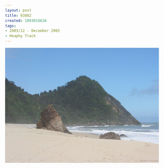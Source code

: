 ```yaml
---
layout: post
title: 03882
created: 1093016616
tags:
- 2003/12 - December 2003
- Heaphy Track
---
```


<img src="/image/images/03882-1341.jpg"/>

